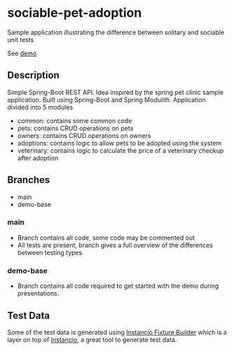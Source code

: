 # sociable-pet-adoption
Sample application illustrating the difference between solitary and sociable unit tests

See [demo](demo.md)

## Description
Simple Spring-Boot REST API. Idea inspired by the spring pet clinic sample application.
Built using Spring-Boot and Spring Modulith. Application divided into 5 modules
- common: contains some common code
- pets: contains CRUD operations on pets
- owners: contains CRUD operations on owners
- adoptions: contains logic to allow pets to be adopted using the system
- veterinary: contains logic to calculate the price of a veterinary checkup after adoption

## Branches
- main
- demo-base

### main
- Branch contains all code, some code may be commented out
- All tests are present, branch gives a full overview of the differences between testing types

### demo-base
- Branch contains all code required to get started with the demo during presentations.

## Test Data
Some of the test data is generated using [Instancio Fixture Builder](https://wouter-bauweraerts.github.io/instancio-fixture-builder/)
which is a layer on top of [Instancio](https://www.instancio.org/), a great tool to generate test data.